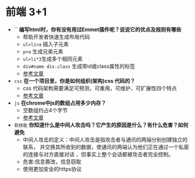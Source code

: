 # 前端 3+1
- `` **编写html时，你有没有用过Emmet插件呢？说说它的优点及规则有哪些**
    - 帮助开发者快速生成布局代码
    - `ul>li>a` 插入子元素
    - `p+a` 生成兄弟元素
    - `ul>li*3`生成多个相同元素
    - `div#name div.class` 生成带id或class属性的标签
    - [参考文章](https://docs.emmet.io/abbreviations/syntax/)
- `css` **在一个项目里，你是如何组织(架构)css 代码的？**
    - css 代码架构需要满足可预测，可重用，可维护，可扩展性四个特点
    - [参考文章](https://www.csdn.net/article/2012-11-30/2812325-CSS-Architecture)
- `js` **在chrome中js的数组占用多少内存？**
    - 空数组约占4个字节
    - [参考文章](https://segmentfault.com/a/1190000010210269)
- `软技能` **你知道什么是中间人攻击吗？它产生的原因是什么？有什么危害？如何避免**
    - 中间人攻击的定义：中间人攻击是指攻击者与通讯的两端分别创建独立的联系，
    并交换其所收到的数据，使通讯的两端认为他们正在通过一个私密的连接与对方直接对话
    ，但事实上整个会话都被攻击者完全控制。
    - 危害:信息篡改，信息窃取
    - 使用更加安全的https协议
